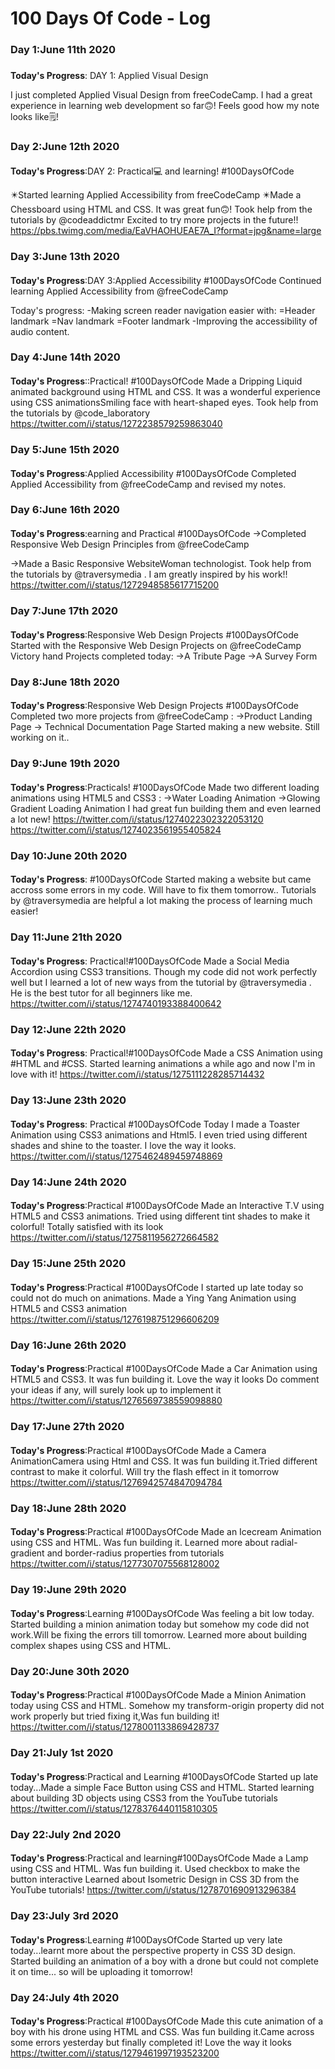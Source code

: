 # 100 Days Of Code - Log

### Day 1:June 11th 2020
##### 

**Today's Progress**: DAY 1: Applied Visual Design

I just completed Applied Visual Design from freeCodeCamp.
I had a great experience in learning web development so far🙃!
Feels good how my note looks like🗒️!
### Day 2:June 12th 2020
####
**Today's Progress**:DAY 2: Practical💻 and learning! #100DaysOfCode 
 
✴️Started learning Applied Accessibility from freeCodeCamp 
✴️Made a Chessboard using HTML and CSS.
      It was great fun🙃! Took help from the tutorials by @codeaddictmr 
Excited to try more projects in the future!!
https://pbs.twimg.com/media/EaVHAOHUEAE7A_I?format=jpg&name=large
### Day 3:June 13th 2020
 ####
 
 **Today's Progress**:DAY 3:Applied Accessibility #100DaysOfCode 
Continued learning Applied Accessibility from 
@freeCodeCamp
 
Today's progress:
-Making screen reader navigation easier with: 
=Header landmark
=Nav landmark
=Footer landmark
-Improving the accessibility of audio content.
### Day 4:June 14th 2020
####

**Today's Progress**::Practical! #100DaysOfCode 
Made a Dripping Liquid animated background using HTML and CSS. It was a wonderful experience using CSS animationsSmiling face with heart-shaped eyes.
Took help from the tutorials by 
@code_laboratory
 https://twitter.com/i/status/1272238579259863040
 ### Day 5:June 15th 2020
####

**Today's Progress**:Applied Accessibility #100DaysOfCode
Completed Applied Accessibility from 
@freeCodeCamp and revised my notes.
### Day 6:June 16th 2020
####

**Today's Progress**:earning and Practical #100DaysOfCode 
->Completed Responsive Web Design Principles from 
@freeCodeCamp
 
->Made a Basic Responsive WebsiteWoman technologist. Took help from the tutorials by 
@traversymedia
. I am greatly inspired by his work!!
https://twitter.com/i/status/1272948585617715200
### Day 7:June 17th 2020
####

**Today's Progress**:Responsive Web Design Projects #100DaysOfCode 
Started with the Responsive Web Design Projects on 
@freeCodeCamp
Victory hand
Projects completed today:
 ->A Tribute Page
 ->A Survey Form
 ### Day 8:June 18th 2020
####

**Today's Progress**:Responsive Web Design Projects #100DaysOfCode 
Completed two more projects from 
@freeCodeCamp
:
->Product Landing Page 
-> Technical Documentation Page
 Started making a new website. Still working on it..
  ### Day 9:June 19th 2020
####

**Today's Progress**:Practicals! #100DaysOfCode 
Made two different loading animations using HTML5 and CSS3 :
->Water Loading Animation
->Glowing Gradient Loading Animation
I had great fun building them and even learned a lot new!
https://twitter.com/i/status/1274022302322053120
https://twitter.com/i/status/1274023561955405824
 ### Day 10:June 20th 2020
####

**Today's Progress**:   #100DaysOfCode
Started making a website but came accross some errors in my code. Will have to fix them tomorrow..
Tutorials by 
@traversymedia
 are  helpful a lot making the process of learning much easier!
  ### Day 11:June 21th 2020
####

**Today's Progress**: Practical!#100DaysOfCode
Made a Social Media Accordion using CSS3 transitions.
Though my code did not work perfectly well but I learned a lot of new ways from the tutorial by 
@traversymedia
.
He is the best tutor for all beginners like me.
https://twitter.com/i/status/1274740193388400642
### Day 12:June 22th 2020
####

**Today's Progress**: Practical!#100DaysOfCode
Made a CSS Animation using #HTML and #CSS.
Started learning animations a while ago and now I'm in love with it!
https://twitter.com/i/status/1275111228285714432
### Day 13:June 23th 2020
####

**Today's Progress**: Practical #100DaysOfCode 
Today I made a Toaster Animation using CSS3 animations and Html5. I even tried using different shades and shine to the toaster. I love the way it looks.
https://twitter.com/i/status/1275462489459748869
### Day 14:June 24th 2020
####

**Today's Progress**:Practical #100DaysOfCode 
Made an Interactive T.V using HTML5 and CSS3 animations.
Tried using different tint shades to make it colorful! Totally satisfied with its look
https://twitter.com/i/status/1275811956272664582
### Day 15:June 25th 2020
####

**Today's Progress**:Practical #100DaysOfCode 
I started up late today so could not do much on animations.
Made a Ying Yang Animation using HTML5 and CSS3 animation
https://twitter.com/i/status/1276198751296606209
### Day 16:June 26th 2020
####

**Today's Progress**:Practical #100DaysOfCode 
Made a Car Animation using HTML5 and CSS3.
It was fun building it. Love the way it looks
Do comment your ideas if any, will surely look up to implement it
https://twitter.com/i/status/1276569738559098880
### Day 17:June 27th 2020
####

**Today's Progress**:Practical #100DaysOfCode
Made a Camera AnimationCamera using Html and CSS. 
It was fun building it.Tried different contrast to make it colorful. Will try the flash effect in it tomorrow
https://twitter.com/i/status/1276942574847094784
### Day 18:June 28th 2020
####

**Today's Progress**:Practical #100DaysOfCode 
Made an Icecream Animation using CSS and HTML.
Was fun building it. Learned more about radial-gradient and border-radius properties from tutorials
https://twitter.com/i/status/1277307075568128002
### Day 19:June 29th 2020
####

**Today's Progress**:Learning #100DaysOfCode
Was feeling a bit low today. Started building a minion animation today but somehow my code did not work.Will be fixing the errors till tomorrow. 
Learned more about building complex shapes using CSS and HTML.
### Day 20:June 30th 2020
####

**Today's Progress**:Practical #100DaysOfCode 
Made a Minion Animation today using CSS and HTML.
Somehow my transform-origin property did not work properly but tried fixing it,Was fun building it!
https://twitter.com/i/status/1278001133869428737
### Day 21:July 1st 2020
####

**Today's Progress**:Practical and Learning #100DaysOfCode 
Started up late today...Made a simple Face Button using CSS and HTML. Started learning about building 3D objects using CSS3 from the YouTube tutorials
https://twitter.com/i/status/1278376440115810305
### Day 22:July 2nd 2020
####

**Today's Progress**:Practical and learning#100DaysOfCode 
Made a Lamp using CSS and HTML. Was fun building it.
Used checkbox to make the button interactive
Learned about Isometric Design in CSS 3D from the YouTube tutorials!
https://twitter.com/i/status/1278701690913296384
### Day 23:July 3rd 2020
####

**Today's Progress**:Learning  #100DaysOfCode
Started up very late today...learnt more about the perspective property in CSS 3D design. Started building an animation of a boy with a drone but could not complete it on time... so will be uploading  it  tomorrow! 
### Day 24:July 4th 2020
####

**Today's Progress**:Practical #100DaysOfCode
Made this cute animation of a boy with his drone using HTML and CSS. Was fun building it.Came across some errors yesterday but finally completed it! Love the way it looks
https://twitter.com/i/status/1279461997193523200



